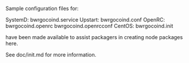 Sample configuration files for:

SystemD: bwrgocoind.service
Upstart: bwrgocoind.conf
OpenRC:  bwrgocoind.openrc
         bwrgocoind.openrcconf
CentOS:  bwrgocoind.init

have been made available to assist packagers in creating node packages here.

See doc/init.md for more information.
